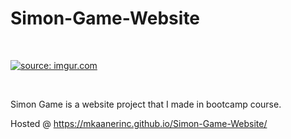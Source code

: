 # Simon-Game-Website

<br>

<a href="https://imgur.com/pMFRDX4"><img src="https://i.imgur.com/pMFRDX4.png" title="source: imgur.com" /></a>

<br>

Simon Game is a website project that I made in bootcamp course.

Hosted @ https://mkaanerinc.github.io/Simon-Game-Website/


